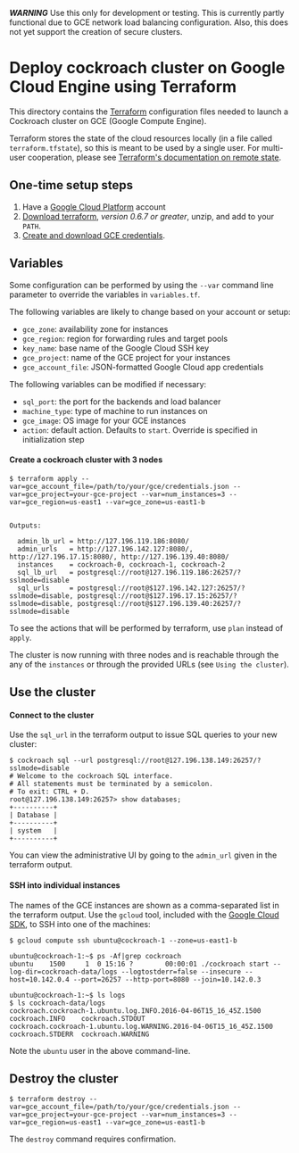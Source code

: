 ***WARNING*** Use this only for development or testing. This is currently partly
functional due to GCE network load balancing configuration. Also, this does not
yet support the creation of secure clusters.

# Deploy cockroach cluster on Google Cloud Engine using Terraform

This directory contains the [Terraform](https://terraform.io/) configuration
files needed to launch a Cockroach cluster on GCE (Google Compute Engine).

Terraform stores the state of the cloud resources locally (in a file called
`terraform.tfstate`), so this is meant to be used by a single user.
For multi-user cooperation, please see [Terraform's documentation on remote state](https://terraform.io/docs/state/remote.html).

## One-time setup steps
1. Have a [Google Cloud Platform](https://cloud.google.com/compute/) account
2. [Download terraform](https://terraform.io/downloads.html), *version 0.6.7 or greater*, unzip, and add to your `PATH`.
3. [Create and download GCE credentials](https://developers.google.com/identity/protocols/application-default-credentials#howtheywork).

## Variables

Some configuration can be performed by using the `--var` command line parameter
to override the variables in `variables.tf`.

The following variables are likely to change based on your account or setup:
* `gce_zone`: availability zone for instances
* `gce_region`: region for forwarding rules and target pools
* `key_name`: base name of the Google Cloud SSH key
* `gce_project`: name of the GCE project for your instances
* `gce_account_file`: JSON-formatted Google Cloud app credentials

The following variables can be modified if necessary:
* `sql_port`: the port for the backends and load balancer
* `machine_type`: type of machine to run instances on
* `gce_image`: OS image for your GCE instances
* `action`: default action. Defaults to `start`. Override is specified in
  initialization step


#### Create a cockroach cluster with 3 nodes

```
$ terraform apply --var=gce_account_file=/path/to/your/gce/credentials.json --var=gce_project=your-gce-project --var=num_instances=3 --var=gce_region=us-east1 --var=gce_zone=us-east1-b


Outputs:

  admin_lb_url = http://127.196.119.186:8080/
  admin_urls   = http://127.196.142.127:8080/, http://127.196.17.15:8080/, http://127.196.139.40:8080/
  instances    = cockroach-0, cockroach-1, cockroach-2
  sql_lb_url   = postgresql://root@127.196.119.186:26257/?sslmode=disable
  sql_urls     = postgresql://root@$127.196.142.127:26257/?sslmode=disable, postgresql://root@$127.196.17.15:26257/?sslmode=disable, postgresql://root@$127.196.139.40:26257/?sslmode=disable
```

To see the actions that will be performed by terraform, use `plan` instead of `apply`.

The cluster is now running with three nodes and is reachable through the any of the `instances`
or through the provided URLs (see `Using the cluster`).

## Use the cluster

#### Connect to the cluster

Use the `sql_url` in the terraform output to issue SQL queries to your new
cluster:

```
$ cockroach sql --url postgresql://root@127.196.138.149:26257/?sslmode=disable
# Welcome to the cockroach SQL interface.
# All statements must be terminated by a semicolon.
# To exit: CTRL + D.
root@127.196.138.149:26257> show databases;
+----------+
| Database |
+----------+
| system   |
+----------+
```

You can view the administrative UI by going to the `admin_url` given in the
terraform output.

#### SSH into individual instances

The names of the GCE instances are shown as a comma-separated list in the
terraform output. Use the `gcloud` tool, included with the [Google Cloud SDK](https://cloud.google.com/sdk/#Quick_Start),
to SSH into one of the machines:

```
$ gcloud compute ssh ubuntu@cockroach-1 --zone=us-east1-b

ubuntu@cockroach-1:~$ ps -Af|grep cockroach
ubuntu    1500     1  0 15:16 ?        00:00:01 ./cockroach start --log-dir=cockroach-data/logs --logtostderr=false --insecure --host=10.142.0.4 --port=26257 --http-port=8080 --join=10.142.0.3

ubuntu@cockroach-1:~$ ls logs
$ ls cockroach-data/logs
cockroach.cockroach-1.ubuntu.log.INFO.2016-04-06T15_16_45Z.1500     cockroach.INFO    cockroach.STDOUT
cockroach.cockroach-1.ubuntu.log.WARNING.2016-04-06T15_16_45Z.1500  cockroach.STDERR  cockroach.WARNING
```

Note the `ubuntu` user in the above command-line.

## Destroy the cluster

```
$ terraform destroy --var=gce_account_file=/path/to/your/gce/credentials.json --var=gce_project=your-gce-project --var=num_instances=3 --var=gce_region=us-east1 --var=gce_zone=us-east1-b

```

The `destroy` command requires confirmation.
